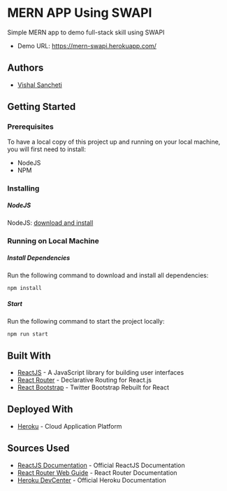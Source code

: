 # MERN APP Using SWAPI

Simple MERN app to demo full-stack skill using SWAPI


* Demo URL: https://mern-swapi.herokuapp.com/

## Authors
* [Vishal Sancheti](vishalsancheti1994@gmail.com)

## Getting Started

### Prerequisites

To have a local copy of this project up and running on your local machine, you will first need to install:

* NodeJS
* NPM


### Installing

##### NodeJS
NodeJS: [download and install](https://nodejs.org/en/download/)

### Running on Local Machine

##### Install Dependencies

Run the following command to download and install all dependencies:

```
npm install
```

##### Start

Run the following command to start the project locally:

```
npm run start
```

## Built With

* [ReactJS](https://reactjs.org/) - A JavaScript library for building user interfaces
* [React Router](https://reactrouter.com/) - Declarative Routing for React.js
* [React Bootstrap](https://react-bootstrap.github.io/) - Twitter Bootstrap Rebuilt for React


## Deployed With
* [Heroku](https://www.heroku.com/) - Cloud Application Platform

## Sources Used

* [ReactJS Documentation](https://reactjs.org/docs/getting-started.html) - Official ReactJS Documentation
* [React Router Web Guide](https://reactrouter.com/web/guides/quick-start) - React Router Documentation
* [Heroku DevCenter](https://devcenter.heroku.com/articles/git) - Official Heroku Documentation
